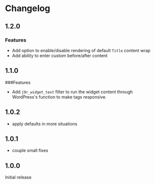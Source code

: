 # Changelog

## 1.2.0

### Features
* Add option to enable/disable rendering of default `Title` content wrap
* Add ability to enter custom before/after content

## 1.1.0

###Features
* Add `j9r_widget_text` filter to run the widget content through WordPress's function to make tags responsive.

## 1.0.2
 * apply defaults in more situations
 
## 1.0.1
* couple small fixes

## 1.0.0
Initial release

